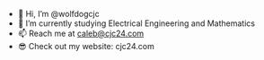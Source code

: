 - 👋 Hi, I’m @wolfdogcjc
- 🌱 I’m currently studying Electrical Engineering and Mathematics
- 📫 Reach me at caleb@cjc24.com
- 😎 Check out my website: cjc24.com

<!---
wolfdogcjc/wolfdogcjc is a ✨ special ✨ repository because its `README.md` (this file) appears on your GitHub profile.
You can click the Preview link to take a look at your changes.
--->
